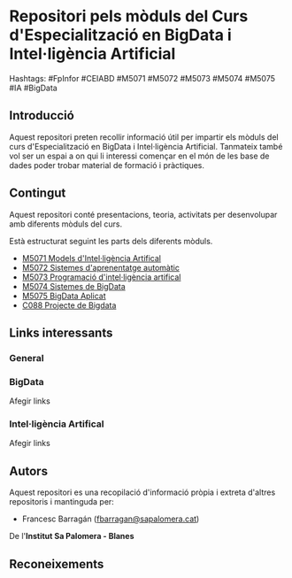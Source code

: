 # Repositori pels mòduls  del Curs d'Especialització en BigData i Intel·ligència Artificial

Hashtags: #FpInfor #CEIABD #M5071 #M5072 #M5073 #M5074 #M5075 #IA #BigData

## Introducció

Aquest repositori preten recollir informació útil per impartir els mòduls del curs d'Especialització en BigData i Intel·ligència Artificial. Tanmateix també vol ser un espai a on qui li interessi començar en el món de les base de dades poder trobar material de formació i pràctiques.

## Contingut

Aquest repositori conté presentacions, teoria, activitats  per desenvolupar amb diferents mòduls del curs.

Està estructurat seguint les parts dels diferents mòduls.

* [M5071 Models d'Intel·ligència Artifical](<0 - Introducció a les Bases de Dades/README.md>)
* [M5072 Sistemes d'aprenentatge automàtic](<1 - Llenguatge SQL DML i DDL/README.md>)
* [M5073 Programació d'intel·ligència artifical](<2a - LLenguatge SQL DCL i extensió procedimental>)
* [M5074 Sistemes de BigData](<3 - Bases de Dades Objecte-Relacionals>)
* [M5075 BigData Aplicat](<4 - Bases de dades NOSQL>)
* [C088 Projecte de Bigdata](<2b - Assegurament de la informació>)

## Links interessants

### General
  
### BigData

Afegir links

### Intel·ligència Artifical

Afegir links

## Autors

Aquest repositori es una recopilació d'informació pròpia i extreta d'altres repositoris i mantinguda per:

* Francesc Barragán (<fbarragan@sapalomera.cat>)

De l'**Institut Sa Palomera - Blanes**

## Reconeixements

